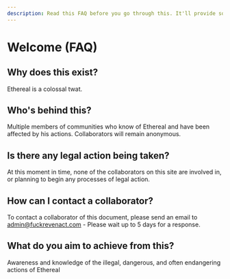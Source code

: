```yaml
---
description: Read this FAQ before you go through this. It'll provide some background.
---
```


# Welcome \(FAQ\)

## Why does this exist?

Ethereal is a colossal twat.

## Who's behind this?

Multiple members of communities who know of Ethereal and have been affected by his actions. Collaborators will remain anonymous.

## Is there any legal action being taken?

At this moment in time, none of the collaborators on this site are involved in, or planning to begin any processes of legal action.

## How can I contact a collaborator?

To contact a collaborator of this document, please send an email to [admin@fuckrevenact.com](mailto:admin@fuckrevenact.com) - Please wait up to 5 days for a response.

## What do you aim to achieve from this?

Awareness and knowledge of the illegal, dangerous, and often endangering actions of Ethereal

## 




